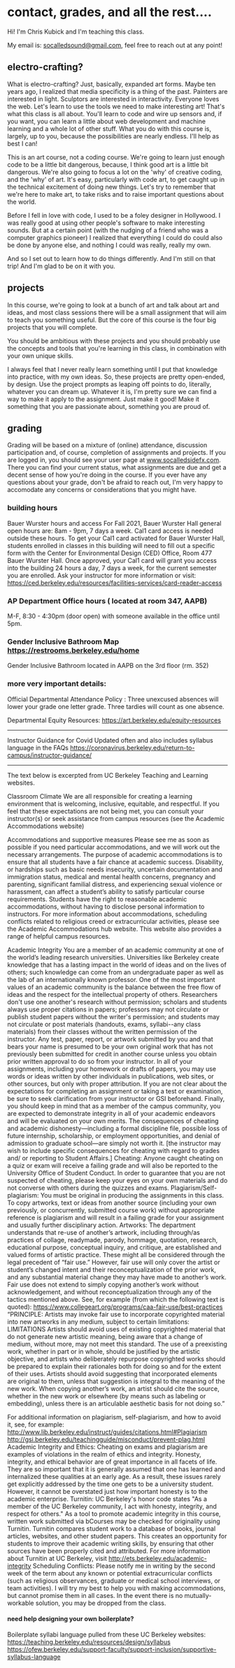# contact, grades, and all the rest....

Hi! I'm Chris Kubick and I'm teaching this class.

My email is: socalledsound@gmail.com, feel free to reach out at any point!

## electro-crafting?

What is electro-crafting? Just, basically, expanded art forms. Maybe ten years ago, I realized that media specificity is a thing of the past. Painters are interested in light. Sculptors are interested in interactivity. Everyone loves the web. Let's learn to use the tools we need to make interesting art! That's what this class is all about. You'll learn to code and wire up sensors and, if you want, you can learn a little about web development and machine learning and a whole lot of other stuff. What you do with this course is, largely, up to you, because the possibilities are nearly endless. I'll help as best I can!

This is an art course, not a coding course. We're going to learn just enough code to be a little bit dangerous, because, I think good art is a little bit dangerous. We're also going to focus a lot on the 'why' of creative coding, and the 'why' of art. It's easy, particularly with code art, to get caught up in the technical excitement of doing new things. Let's try to remember that we're here to make art, to take risks and to raise important questions about the world.

Before I fell in love with code, I used to be a foley designer in Hollywood. I was really good at using other people's software to make interesting sounds. But at a certain point (with the nudging of a friend who was a computer graphics pioneer) I realized that everything I could do could also be done by anyone else, and nothing I could was really, really my own.

And so I set out to learn how to do things differently. And I'm still on that trip! And I'm glad to be on it with you.

## projects

In this course, we're going to look at a bunch of art and talk about art and ideas, and most class sessions there will be a small assignment that will aim to teach you something useful. But the core of this course is the four big projects that you will complete.

You should be ambitious with these projects and you should probably use the concepts and tools that you're learning in this class, in combination with your own unique skills.

I always feel that I never really learn something until I put that knowledge into practice, with my own ideas. So, these projects are pretty open-ended, by design. Use the project prompts as leaping off points to do, literally, whatever you can dream up. Whatever it is, I'm pretty sure we can find a way to make it apply to the assignment. Just make it good! Make it something that you are passionate about, something you are proud of.

## grading

Grading will be based on a mixture of (online) attendance, discussion participation and, of course, completion of assignments and projects. If you are logged in, you should see your user page at www.socalledsidefx.com. There you can find your current status, what assignments are due and get a decent sense of how you're doing in the course. If you ever have any questions about your grade, don't be afraid to reach out, I'm very happy to accomodate any concerns or considerations that you might have.

### building hours

Bauer Wurster hours and access
For Fall 2021, Bauer Wurster Hall general open hours are: 8am - 9pm, 7 days a week. Cal1 card access is needed outside these hours. To get your Cal1 card activated for Bauer Wurster Hall, students enrolled in classes in this building will need to fill out a specific form with the Center for Environmental Design (CED) Office, Room 477 Bauer Wurster Hall. Once approved, your Cal1 card will grant you access into the building 24 hours a day, 7 days a week, for the current semester you are enrolled. Ask your instructor for more information or visit: https://ced.berkeley.edu/resources/facilities-services/card-reader-access

### AP Department Office hours ( located at room 347, AAPB)

M-F, 8:30 - 4:30pm (door open) with someone available in the office until 5pm.

### Gender Inclusive Bathroom Map https://restrooms.berkeley.edu/home

Gender Inclusive Bathroom located in AAPB on the 3rd floor (rm. 352)

### more very important details:

Official Departmental Attendance Policy :
Three unexcused absences will lower your grade one letter grade.
Three tardies will count as one absence.

Departmental Equity Resources:
https://art.berkeley.edu/equity-resources

---

Instructor Guidance for Covid
Updated often and also includes syllabus language in the FAQs
https://coronavirus.berkeley.edu/return-to-campus/instructor-guidance/

---

The text below is excerpted from UC Berkeley Teaching and Learning websites.

Classroom Climate
We are all responsible for creating a learning environment that is welcoming, inclusive, equitable, and respectful. If you feel that these expectations are not being met, you can consult your instructor(s) or seek assistance from campus resources (see the Academic Accommodations website)

Accommodations and supportive measures
Please see me as soon as possible if you need particular accommodations, and we will work out the necessary arrangements. The purpose of academic accommodations is to ensure that all students have a fair chance at academic success. Disability, or hardships such as basic needs insecurity, uncertain documentation and immigration status, medical and mental health concerns, pregnancy and parenting, significant familial distress, and experiencing sexual violence or harassment, can affect a student’s ability to satisfy particular course requirements. Students have the right to reasonable academic accommodations, without having to disclose personal information to instructors. For more information about accommodations, scheduling conflicts related to religious creed or extracurricular activities, please see the Academic Accommodations hub website. This website also provides a range of helpful campus resources.

Academic Integrity
You are a member of an academic community at one of the world’s leading research universities. Universities like Berkeley create knowledge that has a lasting impact in the world of ideas and on the lives of others; such knowledge can come from an undergraduate paper as well as the lab of an internationally known professor. One of the most important values of an academic community is the balance between the free flow of ideas and the respect for the intellectual property of others. Researchers don't use one another's research without permission; scholars and students always use proper citations in papers; professors may not circulate or publish student papers without the writer's permission; and students may not circulate or post materials (handouts, exams, syllabi--any class materials) from their classes without the written permission of the instructor.
Any test, paper, report, or artwork submitted by you and that bears your name is presumed to be your own original work that has not previously been submitted for credit in another course unless you obtain prior written approval to do so from your instructor. In all of your assignments, including your homework or drafts of papers, you may use words or ideas written by other individuals in publications, web sites, or other sources, but only with proper attribution. If you are not clear about the expectations for completing an assignment or taking a test or examination, be sure to seek clarification from your instructor or GSI beforehand. Finally, you should keep in mind that as a member of the campus community, you are expected to demonstrate integrity in all of your academic endeavors and will be evaluated on your own merits. The consequences of cheating and academic dishonesty—including a formal discipline file, possible loss of future internship, scholarship, or employment opportunities, and denial of admission to graduate school—are simply not worth it.
[the instructor may wish to include specific consequences for cheating with regard to grades and/ or reporting to Student Affairs.]
Cheating: Anyone caught cheating on a quiz or exam will receive a failing grade and will also be reported to the University Office of Student Conduct. In order to guarantee that you are not suspected of cheating, please keep your eyes on your own materials and do not converse with others during the quizzes and exams.
Plagiarism/Self-plagiarism: You must be original in producing the assignments in this class. To copy artworks, text or ideas from another source (including your own previously, or concurrently, submitted course work) without appropriate reference is plagiarism and will result in a failing grade for your assignment and usually further disciplinary action.
Artworks: The department understands that re-use of another’s artwork, including through/as practices of collage, readymade, parody, hommage, quotation, research, educational purpose, conceptual inquiry, and critique, are established and valued forms of artistic practice. These might all be considered through the legal precedent of “fair use.” However, fair use will only cover the artist or student’s changed intent and their reconceptualization of the prior work, and any substantial material change they may have made to another’s work. Fair use does not extend to simply copying another’s work without acknowledgement, and without reconceptualization through any of the tactics mentioned above.
See, for example (from which the following text is quoted):
https://www.collegeart.org/programs/caa-fair-use/best-practices
“PRINCIPLE: Artists may invoke fair use to incorporate copyrighted material into new artworks in any medium, subject to certain limitations:
LIMITATIONS
Artists should avoid uses of existing copyrighted material that do not generate new artistic meaning, being aware that a change of medium, without more, may not meet this standard.
The use of a preexisting work, whether in part or in whole, should be justified by the artistic objective, and artists who deliberately repurpose copyrighted works should be prepared to explain their rationales both for doing so and for the extent of their uses.
Artists should avoid suggesting that incorporated elements are original to them, unless that suggestion is integral to the meaning of the new work.
When copying another’s work, an artist should cite the source, whether in the new work or elsewhere (by means such as labeling or embedding), unless there is an articulable aesthetic basis for not doing so.”

For additional information on plagiarism, self-plagiarism, and how to avoid it, see, for example:
http://www.lib.berkeley.edu/instruct/guides/citations.html#Plagiarism
http://gsi.berkeley.edu/teachingguide/misconduct/prevent-plag.html
Academic Integrity and Ethics: Cheating on exams and plagiarism are examples of violations in the realm of ethics and integrity. Honesty, integrity, and ethical behavior are of great importance in all facets of life. They are so important that it is generally assumed that one has learned and internalized these qualities at an early age. As a result, these issues rarely get explicitly addressed by the time one gets to be a university student. However, it cannot be overstated just how important honesty is to the academic enterprise.
Turnitin: UC Berkeley's honor code states "As a member of the UC Berkeley community, I act with honesty, integrity, and respect for others." As a tool to promote academic integrity in this course, written work submitted via bCourses may be checked for originality using Turnitin. Turnitin compares student work to a database of books, journal articles, websites, and other student papers. This creates an opportunity for students to improve their academic writing skills, by ensuring that other sources have been properly cited and attributed. For more information about Turnitin at UC Berkeley, visit http://ets.berkeley.edu/academic-integrity
Scheduling Conflicts: Please notify me in writing by the second week of the term about any known or potential extracurricular conflicts (such as religious observances, graduate or medical school interviews, or team activities). I will try my best to help you with making accommodations, but cannot promise them in all cases. In the event there is no mutually-workable solution, you may be dropped from the class.

#### need help designing your own boilerplate?

Boilerplate syllabi language pulled from these UC Berkeley websites:
https://teaching.berkeley.edu/resources/design/syllabus
https://ofew.berkeley.edu/support-faculty/support-inclusion/supportive-syllabus-language
